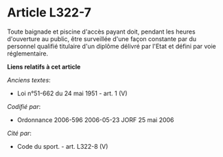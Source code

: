# Article L322-7

Toute baignade et piscine d'accès payant doit, pendant les heures d'ouverture au public, être surveillée d'une façon
constante par du personnel qualifié titulaire d'un diplôme délivré par l'Etat et défini par voie réglementaire.

**Liens relatifs à cet article**

_Anciens textes_:

  - Loi n°51-662 du 24 mai 1951 - art. 1 (V)

_Codifié par_:

  - Ordonnance 2006-596 2006-05-23 JORF 25 mai 2006

_Cité par_:

  - Code du sport. - art. L322-8 (V)
